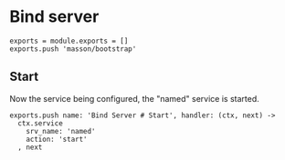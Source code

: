 
# Bind server

    exports = module.exports = []
    exports.push 'masson/bootstrap'

## Start

Now the service being configured, the "named" service is started.

    exports.push name: 'Bind Server # Start', handler: (ctx, next) ->
      ctx.service
        srv_name: 'named'
        action: 'start'
      , next